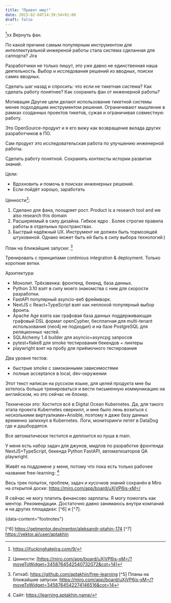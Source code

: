 ```yaml
---
title: "Привет мир!"
date: 2023-02-04T14:39:54+01:00
draft: false
---
```


[^1]xx
Вернуть фан.

По какой причине самым популярным инструментом для интеллектуальной инжереной работы стала система сделанная для саппорта? Jira

Разработчики не только пишут, это уже давно не единственная наша деятельность. Выбор и исследования решений из вводных, поиски самих вводных.

Сделать шаг назад и спросить: что если не тикетная система? Как сделать работу понятнее? Как сохранить фан от инженерной работы?

Мотивация
Другие цели делают использование тикетной системы менее подходящим инструментом решения. Ограничивают мышление в рамках созданных проектов тикетов, сужая и ограничивая совместную работу.

Это OpenSource-продукт и я его вижу как возвращение вклада других разработчиков в ПО.

Сам продукт это исследовательская работа по улучшению инженерной работы.

Сделать работу понятной.
Сохранять контексты истории развития знаний.

Цели:
- Вдохновить и помочь в поисках инженерных решений.
- Если пойдёт хорошо, заработать

Ценности[^2]:
1. Сделано для фана, поощряет рост.
   Product is a research tool and we also research this domain
2. Расширяемый в силу дизайна. Гибкое ядро . Более строгие правила работы в отдельных пространствах.
3. Быстрый надёжный UX. Инструмент не должен быть тормозящей штуковиной. Однако может быть ей быть в силу выбора технологий:)

План на ближайшие запуски: [^4]

Тренировать с принципами continious integration & deployment. Только короткие ветки.

Архитектура:
- Монолит. Трёхзвенка: фронтенд, бекенд, база данных.
- Python 3.10 взят в силу моего знакомства с ним для скорости разработки.
- FastAPI популярный asyncio-веб фреймворк.
- NextJS с React+TypeScript взят как неплохой популярный выбор фронта.
- Apache Age взята как графовая база данных поддерживающая графовый DSL формат openCypher, бесплатная для multi-tenant использования (neo4j не подходил) и на базе PostgreSQL для реляционных частей.
- SQLAlchemy 1.4 builder для asyncio+asyncpg запросов
- pytest+flake8 для smoke тестирования бекендов + линтеры
- playwright взят на пробу для приёмочного тестирования

Два уровня тестов:
- быстрые smoke с замоканными зависимостями
- полные acceptance в local, dev-окружении

Этот текст написан на русском языке, для целей продукта мне бы хотелось больше тренироваться и вести письменную коммуникацию на английском, но это сейчас не блокер.

Технически это:
Хостится всё в Digital Ocean Kubernetes. Да, для такого этапа проекта Kubernetes оверкилл, и мне было лень возиться с несколькими виртуалками+Ansible, поэтому я даже базу данных временно запихнул в Kubernetes.
Логи, мониторинги летят в DataDog где и дашбордятся.

Все автоматически тестится и деплоится из пуша в main.

У меня есть набор задач для джунов, мидлов по разработке фронтенда NextJS+TypeScript, бекенда Python FastAPI, автоматизаторов QA playwright.

Живёт на поддомене у меня, потому что пока есть только рабочее название free-learning:
[^3]


Весь трек попыток, проблем, задач и кусочков знаний сохранён в Miro на открытой доске: https://miro.com/app/board/uXjVP6is-xM=/

Я сейчас не могу платить финансово зарплаты. Я могу помогать как ментор. Рекомендации. Достаточно давно занимаюсь внутри компаний и на других площадках: [^6] и [^7].

{data-content="footnotes"}

[^1]: https://ifuckinghatejira.com/9/
[^2]: Ценности: [https://miro.com/app/board/uXjVP6is-xM=/?moveToWidget=3458764542540732072&cot=14]
[^3]: Сайт: https://learning.aptakhin.name/
[^4]: Гитхаб: https://github.com/aptakhin/free-learning
[^5] Планы на ближайшие запуски: https://miro.com/app/board/uXjVP6is-xM=/?moveToWidget=3458764542274146516&cot=14

[^6] https://getmentor.dev/mentor/aleksandr-ptahin-174
[^7] https://vektor.ai/user/aptakhin
